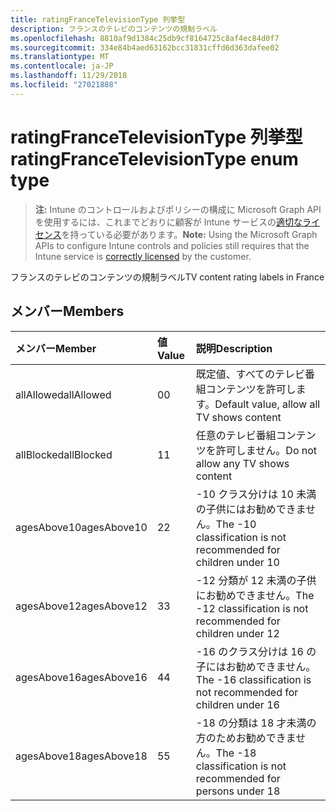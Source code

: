 ```yaml
---
title: ratingFranceTelevisionType 列挙型
description: フランスのテレビのコンテンツの規制ラベル
ms.openlocfilehash: 8810af9d1384c25db9cf8164725c8af4ec84d0f7
ms.sourcegitcommit: 334e84b4aed63162bcc31831cffd6d363dafee02
ms.translationtype: MT
ms.contentlocale: ja-JP
ms.lasthandoff: 11/29/2018
ms.locfileid: "27021888"
---
```

# <a name="ratingfrancetelevisiontype-enum-type"></a><span data-ttu-id="cb8fd-103">ratingFranceTelevisionType 列挙型</span><span class="sxs-lookup"><span data-stu-id="cb8fd-103">ratingFranceTelevisionType enum type</span></span>

> <span data-ttu-id="cb8fd-104">**注:** Intune のコントロールおよびポリシーの構成に Microsoft Graph API を使用するには、これまでどおりに顧客が Intune サービスの[適切なライセンス](https://go.microsoft.com/fwlink/?linkid=839381)を持っている必要があります。</span><span class="sxs-lookup"><span data-stu-id="cb8fd-104">**Note:** Using the Microsoft Graph APIs to configure Intune controls and policies still requires that the Intune service is [correctly licensed](https://go.microsoft.com/fwlink/?linkid=839381) by the customer.</span></span>

<span data-ttu-id="cb8fd-105">フランスのテレビのコンテンツの規制ラベル</span><span class="sxs-lookup"><span data-stu-id="cb8fd-105">TV content rating labels in France</span></span>
## <a name="members"></a><span data-ttu-id="cb8fd-106">メンバー</span><span class="sxs-lookup"><span data-stu-id="cb8fd-106">Members</span></span>
|<span data-ttu-id="cb8fd-107">メンバー</span><span class="sxs-lookup"><span data-stu-id="cb8fd-107">Member</span></span>|<span data-ttu-id="cb8fd-108">値</span><span class="sxs-lookup"><span data-stu-id="cb8fd-108">Value</span></span>|<span data-ttu-id="cb8fd-109">説明</span><span class="sxs-lookup"><span data-stu-id="cb8fd-109">Description</span></span>|
|:---|:---|:---|
|<span data-ttu-id="cb8fd-110">allAllowed</span><span class="sxs-lookup"><span data-stu-id="cb8fd-110">allAllowed</span></span>|<span data-ttu-id="cb8fd-111">0</span><span class="sxs-lookup"><span data-stu-id="cb8fd-111">0</span></span>|<span data-ttu-id="cb8fd-112">既定値、すべてのテレビ番組コンテンツを許可します。</span><span class="sxs-lookup"><span data-stu-id="cb8fd-112">Default value, allow all TV shows content</span></span>|
|<span data-ttu-id="cb8fd-113">allBlocked</span><span class="sxs-lookup"><span data-stu-id="cb8fd-113">allBlocked</span></span>|<span data-ttu-id="cb8fd-114">1</span><span class="sxs-lookup"><span data-stu-id="cb8fd-114">1</span></span>|<span data-ttu-id="cb8fd-115">任意のテレビ番組コンテンツを許可しません。</span><span class="sxs-lookup"><span data-stu-id="cb8fd-115">Do not allow any TV shows content</span></span>|
|<span data-ttu-id="cb8fd-116">agesAbove10</span><span class="sxs-lookup"><span data-stu-id="cb8fd-116">agesAbove10</span></span>|<span data-ttu-id="cb8fd-117">2</span><span class="sxs-lookup"><span data-stu-id="cb8fd-117">2</span></span>|<span data-ttu-id="cb8fd-118">-10 クラス分けは 10 未満の子供にはお勧めできません。</span><span class="sxs-lookup"><span data-stu-id="cb8fd-118">The -10 classification is not recommended for children under 10</span></span>|
|<span data-ttu-id="cb8fd-119">agesAbove12</span><span class="sxs-lookup"><span data-stu-id="cb8fd-119">agesAbove12</span></span>|<span data-ttu-id="cb8fd-120">3</span><span class="sxs-lookup"><span data-stu-id="cb8fd-120">3</span></span>|<span data-ttu-id="cb8fd-121">-12 分類が 12 未満の子供にお勧めできません。</span><span class="sxs-lookup"><span data-stu-id="cb8fd-121">The -12 classification is not recommended for children under 12</span></span>|
|<span data-ttu-id="cb8fd-122">agesAbove16</span><span class="sxs-lookup"><span data-stu-id="cb8fd-122">agesAbove16</span></span>|<span data-ttu-id="cb8fd-123">4</span><span class="sxs-lookup"><span data-stu-id="cb8fd-123">4</span></span>|<span data-ttu-id="cb8fd-124">-16 のクラス分けは 16 の子にはお勧めできません。</span><span class="sxs-lookup"><span data-stu-id="cb8fd-124">The -16 classification is not recommended for children under 16</span></span>|
|<span data-ttu-id="cb8fd-125">agesAbove18</span><span class="sxs-lookup"><span data-stu-id="cb8fd-125">agesAbove18</span></span>|<span data-ttu-id="cb8fd-126">5</span><span class="sxs-lookup"><span data-stu-id="cb8fd-126">5</span></span>|<span data-ttu-id="cb8fd-127">-18 の分類は 18 才未満の方のためお勧めできません。</span><span class="sxs-lookup"><span data-stu-id="cb8fd-127">The -18 classification is not recommended for persons under 18</span></span>|



